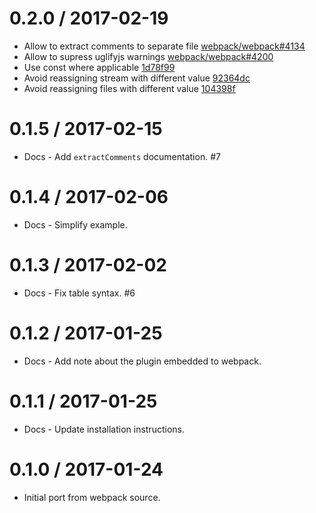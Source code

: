 0.2.0 / 2017-02-19
==================

  * Allow to extract comments to separate file [webpack/webpack#4134](https://github.com/webpack/webpack/pull/4134)
  * Allow to supress uglifyjs warnings [webpack/webpack#4200](https://github.com/webpack/webpack/pull/4200)
  * Use const where applicable [1d78f99](https://github.com/webpack/webpack/commit/1d78f990a6af1a5b85e45b345b4f7861b03bb12b)
  * Avoid reassigning stream with different value [92364dc](https://github.com/webpack/webpack/commit/92364dc0f72ad8c3ac0bdc74e46766658086d83a)
  * Avoid reassigning files with different value [104398f](https://github.com/webpack/webpack/commit/104398f87a707a601427e666ed318d2338e8a003)

0.1.5 / 2017-02-15
==================

  * Docs - Add `extractComments` documentation. #7

0.1.4 / 2017-02-06
==================

  * Docs - Simplify example.

0.1.3 / 2017-02-02
==================

  * Docs - Fix table syntax. #6

0.1.2 / 2017-01-25
==================

  * Docs - Add note about the plugin embedded to webpack.

0.1.1 / 2017-01-25
==================

  * Docs - Update installation instructions.

0.1.0 / 2017-01-24
==================

  * Initial port from webpack source.
